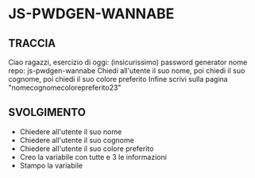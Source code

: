 # JS-PWDGEN-WANNABE

## TRACCIA

Ciao ragazzi,
esercizio di oggi: (insicurissimo) password generator
nome repo: js-pwdgen-wannabe
Chiedi all'utente il suo nome,
poi chiedi il suo cognome,
poi chiedi il suo colore preferito
Infine scrivi sulla pagina "nomecognomecolorepreferito23"

## SVOLGIMENTO

- Chiedere all'utente il suo nome
- Chiedere all'utente il suo cognome
- Chiedere all'utente il suo colore preferito
- Creo la variabile con tutte e 3 le informazioni
- Stampo la variabile
